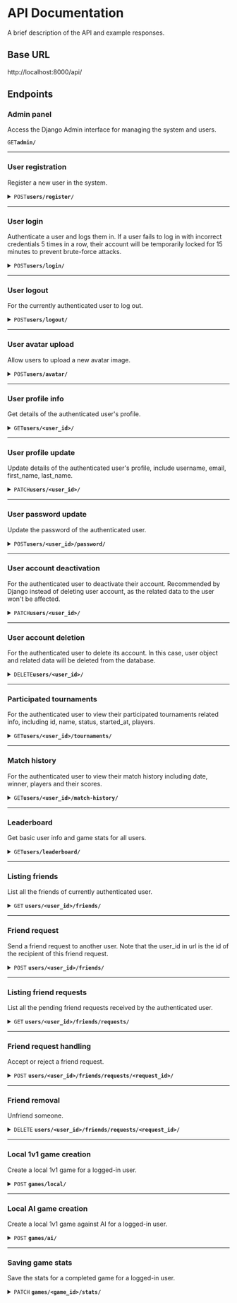 # API Documentation

A brief description of the API and example responses.

## Base URL

http://localhost:8000/api/

## Endpoints

### Admin panel

Access the Django Admin interface for managing the system and users.

<code>GET</code><code><b>admin/</b></code>

---

### User registration

Register a new user in the system.

<details>
    <summary><code>POST</code><code><b>users/register/</b></code></summary>

- **Expected Request Body**:
    ```json
    {
        "username": "user1",
        "password1": "securepassword123",
        "password2": "securepassword123"
    }
    ```
- **Response**
    - **201**
        ```json
        {
            "id": 1,
            "username": "user1",
            "message": "User created."
        }
        ```
    - **400**
        ```json
        {
            "errors": {"username": ["A user with that username already exists."]}
        }
        ```

</details>

---

### User login

Authenticate a user and logs them in. If a user fails to log in with incorrect credentials 5 times in a row, their account will be temporarily locked for 15 minutes to prevent brute-force attacks.

<details>
    <summary><code>POST</code><code><b>users/login/</b></code></summary>

- **Expected Request Body**:
    ```json
    {
        "username": "user1",
        "password": "securepassword123"
    }
    ```
- **Response**
    - **200**
        ```json
        {
            "id": 1,
            "username": "user1",
            "message": "Login successful."
        }
        ```
    - **400**
        - When the user is already logged in
            ```json
            {
                "errors": "User is already authenticated."
            }
            ```
    - **401**
            ```json
            {
                "errors": "Invalid password."
            }
            ```
            ```json
            {
                "errors": "Username does not exist."
            }
            ```
        - When username and/or password are/is missing
            ```json
            {
                "errors": "Username and password are required."
            }
            ```
    - **403**
        - When the user fails to log in due to incorrect credentials 5 times in a row
            ```json
            {
                "error": "Locked out due to too many login failures."
            }
            ```

</details>

---

### User logout

For the currently authenticated user to log out.

<details>
    <summary><code>POST</code><code><b>users/logout/</b></code></summary>

- **Response**
    - **200**
        ```json
        {
            "id": 1,
            "username": "user1",
            "message": "Logout successful."
        }
        ```
    - **401**
        - When the user is not logged in
            ```json
            {
                "errors": "User is not authenticated."
            }
            ```

</details>

---

### User avatar upload

Allow users to upload a new avatar image.

<details>
    <summary><code>POST</code><code><b>users/avatar/</b></code></summary>

- **Expected Request Body**:
    The request should be a `multipart/form-data` request with the following field:
    `avatar: The avatar image file (JPG, JPEG, PNG) to be uploaded.`
- **Response**
    - **200**
        ```json
        {
            "id": 1,
            "username": "user1",
            "message": "Avatar updated.",
            "avatar_url": "/media/avatars/1/<filename>"
        }
        ```
    - **400**
        - When the file extension is not allowed
            ```json
            {
                "errors": {
                    "avatar": [
                        "File extension “gif” is not allowed. Allowed extensions are: jpg, jpeg, png."
                    ]
                }
            }
            ```
        - When the file size exceeds the limit
            ```json
            {
                "errors": {
                    "avatar": [
                        "File size exceeds the limit <MAX_FILE_SIZE> MB."
                    ]
                }
            }
            ```
        - When no file is uploaded
            ```json
            {
                "errors": "No file uploaded."
            }
            ```

</details>

---

### User profile info

Get details of the authenticated user's profile.

<details>
    <summary><code>GET</code><code><b>users/&lt;user_id&gt;/</b></code></summary>

- **Response**
    - **200**
        ```json
        {
            "id": 1,
            "username": "user1",
            "avatar": "/media/avatars/1/<filename>",
            "email": "<email>",
            "extra_fields": "..."
        }
        ```
    - **401**
        - When the user is not authenticated
            ```json
            {
                "errors": "User is not authenticated."
            }
            ```
    - **403**
        - When the user_id in url does not match the authenticated user's id
            ```json
            {
                "errors": "You do not have permission to access this user's profile."
            }
            ```

</details>

---

### User profile update

Update details of the authenticated user's profile, include username, email, first_name, last_name.


<details>
    <summary><code>PATCH</code><code><b>users/&lt;user_id&gt;/</b></code></summary>

- **Expected Request Body**:
    ```json
    {
        "username": "test_update",
        "email": "test_update@email.com",
        "first_name": "test_update",
        "last_name": "test_update"
    }
- **Response**
    - **200**
        ```json
        {
            "id": 1,
            "username": "test_update",
            "message": "User profile updated."
        }
        ```
    - **401**
        - When the user is not authenticated
            ```json
            {
                "errors": "User is not authenticated."
            }
            ```
    - **403**
        - When the user_id in url does not match the authenticated user's id
            ```json
            {
                "errors": "You do not have permission to access this user's profile."
            }
            ```

</details>

---

### User password update

Update the password of the authenticated user.

<details>
    <summary><code>POST</code><code><b>users/&lt;user_id&gt;/password/</b></code></summary>

- **Expected Request Body**:
    ```json
    {
        "old_password": "securepassword123",
        "new_password1": "securepassword456",
        "new_password2": "securepassword456"
    }
- **Response**
    - **200**
        ```json
        {
            "id": 1,
            "username": "user1",
            "message": "User password updated."
        }
        ```
    - **400**
        ```json
        {
            "errors": {
                "new_password2": [
                    "The two password fields didn’t match."
                ]
            }
        }
        ```
        ```json
        {
            "errors": {
                "new_password1": [
                    "New password cannot be the same as the old one."
                ]
            }
        }
        ```
    - **401**
        - When the user is not authenticated
            ```json
            {
                "errors": "User is not authenticated."
            }
            ```
    - **403**
        - When the user_id in url does not match the authenticated user's id
            ```json
            {
                "errors": "You do not have permission to update password of this user."
            }
            ```

</details>

---

### User account deactivation

For the authenticated user to deactivate their account. Recommended by Django instead of deleting user account, as the related data to the user won't be affected.

<details>
    <summary><code>PATCH</code><code><b>users/&lt;user_id&gt;/</b></code></summary>

- **Expected Request Body**:
    ```json
    {
        "deactivate": true
    }
    ```
- **Response**
    - **200**
        ```json
        {
            "id": 1,
            "username": "user1",
            "message": "Account deactivated."
        }
        ```
    - **401**
        - When the user is not authenticated
            ```json
            {
                "errors": "User is not authenticated."
            }
            ```
    - **403**
        - When the user_id in url does not match the authenticated user's id
            ```json
            {
                "errors": "You do not have permission to access this user's profile."
            }
            ```

</details>

---

### User account deletion

For the authenticated user to delete its account. In this case, user object and related data will be deleted from the database.

<details>
    <summary><code>DELETE</code><code><b>users/&lt;user_id&gt;/</b></code></summary>

- **Response**
    - **200**
        ```json
        {
            "id": 1,
            "username": "user1",
            "message": "Account deleted."
        }
        ```
    - **401**
        - When the user is not authenticated
            ```json
            {
                "errors": "User is not authenticated."
            }
            ```
    - **403**
        - When the user_id in url does not match the authenticated user's id
            ```json
            {
                "errors": "You do not have permission to access this user's profile."
            }
            ```

</details>

---

### Participated tournaments

For the authenticated user to view their participated tournaments related info, including id, name, status, started_at, players.

<details>
    <summary><code>GET</code><code><b>users/&lt;user_id&gt;/tournaments/</b></code></summary>

- **Response** 
    - **200**
        ```json
        {
            "participated_tournaments": [
                {
                    "id": 1,
                    "name": "Player1's game",
                    "status": "PENDING",
                    "started_at": null,
                    "players": [
                        "user1",
                        "user2",
                        "user3"
                    ]
                }
                "... more items ..."
            ]
        }
    - **401**
        - When the user is not authenticated
            ```json
            {
                "errors": "User is not authenticated."
            }
            ```
    - **403**
        - When the user_id in url does not match the authenticated user's id
            ```json
            {
                "errors": "You do not have permission to view participated tournaments of this user."
            }
            ```

</details>

---

### Match history

For the authenticated user to view their match history including date, winner, players and their scores.

<details>
    <summary><code>GET</code><code><b>users/&lt;user_id&gt;/match-history/</b></code></summary>

- **Response**
    - **200**
        ```json
        {
            "match_history": [
                {
                    "game_id": 2,
                    "date_played": "YYYY-MM-DDTHH:MM:SS.sssZ",
                    "player1:": "user1",
                    "player2": "user2",
                    "winner": "user2",
                    "player1_score": 7,
                    "player2_score": 10
                },
                {
                    "game_id": 1,
                    "date_played": "YYYY-MM-DDTHH:MM:SS.sssZ",
                    "player1:": "user1",
                    "player2": "user2",
                    "winner": "user1",
                    "player1_score": 10,
                    "player2_score": 8
                }
                "... more items ..."
            ]
        }
        ```
    - **401**
        - When the user is not authenticated
            ```json
            {
                "errors": "User is not authenticated."
            }
            ```
    - **403**
        - When the user_id in url does not match the authenticated user's id
            ```json
            {
                "errors": "You do not have permission to view match history of this user."
            }
            ```

</details>

---

### Leaderboard

Get basic user info and game stats for all users.

<details>
    <summary><code>GET</code><code><b>users/leaderboard/</b></code></summary>

- **Response**
    - **200**
        ```json
        [
            {
                "id": 1,
                "username": "user1",
                "avatar": "/media/avatars/1/<filename>",
                "score": 100,
                "rank": 1,
                "extra_fields": "..."
            },
            {
                "id": 2,
                "username": "user2",
                "avatar": "/media/avatars/2/<filename>",
                "score": 80,
                "rank": 2,
                "extra_fields": "..."
            }
            "... more items ..."
        ]
        ```

</details>

---

### Listing friends

List all the friends of currently authenticated user.

<details>
    <summary>
        <code>GET</code>
        <code><b>users/&lt;user_id&gt;/friends/</b></code>
    </summary>

- **Response**
    - **200**
        ```json
        {
            "friends": [
                {
                    "id": 2,
                    "username": "user2",
                    "avatar": "/media/avatars/2/<filename>"
                }
                "... more items ..."
            ]
        }
        ```
    - **401**
        - When the user is not authenticated
            ```json
            {
                "errors": "User is not authenticated."
            }
            ```
    - **403**
        - When the user_id in url does not match the authenticated user's id
            ```json
            {
                "errors": "You do not have permission to view friends of this user."
            }
            ```

</details>

---

### Friend request

Send a friend request to another user. Note that the user_id in url is the id of the recipient of this friend request.

<details>
    <summary>
        <code>POST</code>
        <code><b>users/&lt;user_id&gt;/friends/</b></code>
    </summary>

- **Response**
    - **201**
        ```json
        {
            "message": "Friend request sent."
        }
        ```
    - **400**
        - When the user_id in url matches the authenticated user's id
            ```json
            {
                "errors": "You cannot send a friend request to yourself."
            }
            ```
    - **401**
        - When the user is not authenticated
            ```json
            {
                "errors": "User is not authenticated."
            }
            ```
    - **404**
        - When the recipient's id does not exist in database
            ```json
            {
                "errors": "Recipient of the friend request not found."
            }
            ```

</details>

---

### Listing friend requests

List all the pending friend requests received by the authenticated user.

<details>
    <summary>
        <code>GET</code>
        <code><b>users/&lt;user_id&gt;/friends/requests/</b></code>
    </summary>

- **Response**
    - **200**
        ```json
        {
            "friend_requests": [
                {
                    "id": 1,
                    "sender": "user1",
                    "sent at": "YYYY-MM-DDTHH:MM:SS.sssZ"
                }
                "... more items ..."
            ]
        }
        ```
    - **401**
        ```json
        {
            "errors": "User is not authenticated."
        }
        ```
    - **403**
        ```json
        {
            "errors": "You do not have permission to view another user's friend requests."
        }
        ```

</details>

---

### Friend request handling

Accept or reject a friend request.

<details>
    <summary>
        <code>POST</code>
        <code><b>users/&lt;user_id&gt;/friends/requests/&lt;request_id&gt;/</b></code>
    </summary>

- **Expected Request Body**:
    ```json
    {
        "accepted": true
    }
    ```
    - `accepted` (**boolean**): Can be **true** or **false** depending on whether the user accepts or rejects.
- **Response**
    - **200**
        ```json
        {
            "message": "Friend request accepted/rejected."
        }
        ```
    - **401**
        ```json
        {
            "errors": "User is not authenticated."
        }
        ```
    - **403**
        ```json
        {
            "errors": "You do not have permission to handle another user's friend request."
        }
        ```
    - **404**
        ```json
        {
            "errors": "friend request not found"
        }
        ```

</details>

---

### Friend removal

Unfriend someone.

<details>
    <summary>
        <code>DELETE</code>
        <code><b>users/&lt;user_id&gt;/friends/requests/&lt;request_id&gt;/</b></code>
    </summary>

- **Response**
    - **204**
    - **400**
        ```json
        {
            "errors": "Not friends with this user(id=5)."
        }
        ```
    - **401**
        ```json
        {
            "errors": "User is not authenticated."
        }
        ```
    - **403**
        ```json
        {
            "errors": "You do not have permission to remove any friend of this user."
        }
        ```

</details>

---

### Local 1v1 game creation

Create a local 1v1 game for a logged-in user.

<details>
    <summary>
        <code>POST</code>
        <code><b>games/local/</b></code>
    </summary>

- **Response**
    - **201**
        ```json
        {
            "message": "Local game created.",
            "game_id": 1
        }
        ```
    - **401**
        ```json
        {
            "errors": "User is not authenticated."
        }
        ```

</details>

---

### Local AI game creation

Create a local 1v1 game against AI for a logged-in user.

<details>
    <summary>
        <code>POST</code>
        <code><b>games/ai/</b></code>
    </summary>

- **Response**
    - **201**
        ```json
        {
            "message": "AI game created.",
            "game_id": 2
        }
        ```
    - **401**
        ```json
        {
            "errors": "User is not authenticated."
        }
        ```

</details>

---

### Saving game stats

Save the stats for a completed game for a logged-in user.

<details>
    <summary>
        <code>PATCH</code>
        <code><b>games/&lt;game_id&gt;/stats/</b></code>
    </summary>

- **Expected Request Body**:
    ```json
    {
        "player1_score": 6,
        "player2_score": 10
    }
    ```
- **Response**
    - **200**
        ```json
        {
            "message": "Game stats saved."
        }
        ```
    - **400**
        - When the data in Json payload is malformed
            ```json
            {
                "errors": "Invalid JSON input."
            }
            ```
        - When errors occur during the form validation
            ```json
            {
                "errors": {
                    "player2_score": [
                        "This field is required."
                    ]
                }
            }
            ```
    - **401**
        ```json
        {
            "errors": "User is not authenticated."
        }
        ```
    - **403**
        - When the logged-in user is not a player of the game
            ```json
            {
                "errors": "You are not part of this game."
            }
            ```
    - **404**
        ```json
        {
            "errors": "Game not found."
        }
        ```

</details>